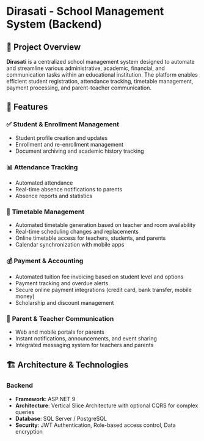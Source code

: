 # Dirasati - School Management System (Backend)

## 📌 Project Overview
**Dirasati** is a centralized school management system designed to automate and streamline various administrative, academic, financial, and communication tasks within an educational institution. The platform enables efficient student registration, attendance tracking, timetable management, payment processing, and parent-teacher communication.

## 🚀 Features
### ✅ **Student & Enrollment Management**
- Student profile creation and updates
- Enrollment and re-enrollment management
- Document archiving and academic history tracking

### 📊 **Attendance Tracking**
- Automated attendance 
- Real-time absence notifications to parents
- Absence reports and statistics

### 📅 **Timetable Management**
- Automated timetable generation based on teacher and room availability
- Real-time scheduling changes and replacements
- Online timetable access for teachers, students, and parents
- Calendar synchronization with mobile apps

### 💰 **Payment & Accounting**
- Automated tuition fee invoicing based on student level and options
- Payment tracking and overdue alerts
- Secure online payment integrations (credit card, bank transfer, mobile money)
- Scholarship and discount management

### 📢 **Parent & Teacher Communication**
- Web and mobile portals for parents
- Instant notifications, announcements, and event sharing
- Integrated messaging system for teachers and parents

## 🏗️ Architecture & Technologies
### **Backend**
- **Framework**: ASP.NET 9
- **Architecture**: Vertical Slice Architecture with optional CQRS for complex queries
- **Database**: SQL Server / PostgreSQL
- **Security**: JWT Authentication, Role-based access control, Data encryption
